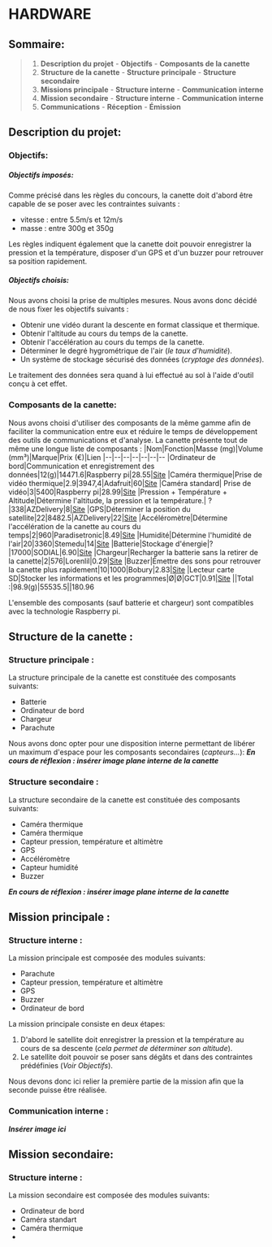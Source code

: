 # HARDWARE
## Sommaire:

> 1. **Description du projet**
	 - **Objectifs**
	 - **Composants de la canette**
> 2. **Structure de la canette**
	 - **Structure principale**
	 - **Structure secondaire**
 >3. **Missions principale**
	 - **Structure interne**
	 - **Communication interne**
 >4. **Mission secondaire**
	 - **Structure interne**
	 - **Communication interne**
 >5. **Communications**
	 - **Réception**
	 - **Émission**

## Description du projet:

### Objectifs:

##### Objectifs imposés:
Comme précisé dans les règles du concours, la canette doit d'abord être capable de se poser avec les contraintes suivants :

 - vitesse : entre 5.5m/s et 12m/s
 - masse  : entre 300g et 350g
 
 Les règles indiquent également que la canette doit pouvoir enregistrer la pression et la température, disposer d'un GPS et d'un buzzer pour retrouver sa position rapidement.  
##### Objectifs choisis:
Nous avons choisi la prise de multiples mesures. Nous avons donc décidé de nous fixer les objectifs suivants :

 - Obtenir une vidéo durant la descente en format classique et thermique.
 - Obtenir l'altitude au cours du temps de la canette.
 - Obtenir l'accélération au cours du temps de la canette.
 - Déterminer le degré hygrométrique de l'air (*le taux d'humidité*).
 - Un système de stockage sécurisé des données (*cryptage des données*).
 
Le traitement des données sera quand à lui effectué au sol à l'aide d'outil conçu à cet effet.

### Composants de la canette:

Nous avons choisi d'utiliser des composants de la même gamme afin de faciliter la communication entre eux et réduire le temps de développement des outils de communications et d'analyse. La canette présente tout de même une longue liste de composants :
|Nom|Fonction|Masse (mg)|Volume (mm³)|Marque|Prix (€)|Lien
|--|--|--|--|--|--|--
|Ordinateur de bord|Communication et enregistrement des données|12(g)|14471.6|Raspberry pi|28.55|[Site](https://www.raspberrypi.org/products/compute-module-4/?variant=raspberry-pi-cm4001000)
|Caméra thermique|Prise de vidéo thermique|2.9|3947,4|Adafruit|60|[Site](https://www.amazon.fr/Adafruit-3538-Module-cam%C3%A9ra-thermique/dp/B07GR9ZS9C)
|Caméra standard| Prise de vidéo|3|5400|Raspberry pi|28.99|[Site](https://www.amazon.fr/LABISTS-Raspberry-Officielle-Compatible-Rasbperry/dp/B07VW6XJZQ/ref=sr_1_6?adgrpid=55659850545&dchild=1&gclid=CjwKCAiAxKv_BRBdEiwAyd40N8Ced9-pS5eyqRI4U76AgIqBW67ATFqevL-83qr4JGpVGo7ETZhUQhoClwwQAvD_BwE&hvadid=275569255832&hvdev=c&hvlocphy=9055110&hvnetw=g&hvqmt=e&hvrand=1048945815819096544&hvtargid=kwd-311202848547&hydadcr=27714_1756367&keywords=cam%C3%A9ra%20raspberry%20pi&qid=1609266141&sr=8-6&tag=googhydr0a8-21)
|Pression + Température + Altitude|Détermine l'altitude, la pression et la température.| ?|338|AZDelivery|8|[Site](https://www.amazon.fr/AZDelivery-%E2%AD%90%E2%AD%90%E2%AD%90%E2%AD%90%E2%AD%90-GY-68-BMP180-barom%C3%A9trique/dp/B07D8S617X/ref=sr_1_11?__mk_fr_FR=%C3%85M%C3%85%C5%BD%C3%95%C3%91&dchild=1&keywords=capteur%2bpression%2bet%2btemp%C3%A9rature%2braspberry%2bpi&qid=1608477494&sr=8-11&th=1)
|GPS|Déterminer la position du satellite|22|8482.5|AZDelivery|22|[Site](https://www.amazon.fr/AZDelivery-NEO-6M-Module-GPS-Parent/dp/B01N38EMBF?th=1)
|Accéléromètre|Détermine l'accélération de la canette au cours du temps|2|960|Paradisetronic|8.49|[Site](https://www.amazon.fr/MPU-6050-Acc%C3%A9l%C3%A9rom%C3%A8tre-Gyroscope-d%C3%A9clatement-Raspberry/dp/B01F11WXN4/ref=sr_1_6?dchild=1&keywords=raspberry%20pi%20accelerometre&qid=1608479678&sr=8-6)
|Humidité|Détermine l'humidité de l'air|20|3360|Stemedu|14|[Site](https://www.amazon.fr/capteur-temp%C3%A9rature-num%C3%A9rique-Arduino-Raspberry/dp/B07L83FFV8/ref=sr_1_6?__mk_fr_FR=%C3%85M%C3%85%C5%BD%C3%95%C3%91&dchild=1&keywords=DHT22&qid=1608480572&sr=8-6)
|Batterie|Stockage d'énergie|?|17000|SODIAL|6.90|[Site](https://www.amazon.fr/SODIAL-Batterie-Rechargeable-Navigation-Enregistreur/dp/B07L6MG9J7)
|Chargeur|Recharger la batterie sans la retirer de la canette|2|576|Lorenlil|0.29|[Site](https://fr.aliexpress.com/item/32802292731.html?src=google&albch=shopping&acnt=248-630-5778&isdl=y&slnk=&plac=&mtctp=&albbt=Gploogle_7_shopping&aff_atform=google&aff_short_key=UneMJZVf&gclsrc=aw.ds&&albagn=888888&&ds_e_adid=477782989824&ds_e_matchtype=&ds_e_device=c&ds_e_network=u&ds_e_product_group_id=800756788306&ds_e_product_id=fr32802292731&ds_e_product_merchant_id=106324435&ds_e_product_country=FR&ds_e_product_language=fr&ds_e_product_channel=online&ds_e_product_store_id=&ds_url_v=2&ds_dest_url=https://fr.aliexpress.com/item/32802292731.html?&albcp=11565796786&albag=115683794594&gclid=CjwKCAiAxKv_BRBdEiwAyd40N1__zmK_2D55InbT1PQuLO-w4S_eCLzZRBNjbDWNUdCDYd9U2vrY-xoCJ9wQAvD_BwE)
|Buzzer|Émettre des sons pour retrouver la canette plus rapidement|10|1000|Bobury|2.83|[Site](https://www.amazon.fr/Bobury-%C3%A9lectronique-magn%C3%A9tique-continu-%C3%A9lectromagn%C3%A9tique/dp/B07F6CZ28F/ref=sr_1_18?__mk_fr_FR=%C3%85M%C3%85%C5%BD%C3%95%C3%91&crid=3417U7ZZ92U2V&dchild=1&keywords=buzzer%2belectronique&qid=1608481875&sprefix=buzzer%2belectr,aps,179&sr=8-18&th=1)
|Lecteur carte SD|Stocker les informations et les programmes|Ø|Ø|GCT|0.91|[Site](https://www.digikey.fr/en/supplier-centers/gct)
||Total :|98.9(g)|55535.5||180.96

L'ensemble des composants (sauf batterie et chargeur) sont compatibles avec la technologie Raspberry pi.

## Structure de la canette :

### Structure principale :

La structure principale de la canette est constituée des composants suivants:

 - Batterie
 - Ordinateur de bord
 - Chargeur
 - Parachute

Nous avons donc opter pour une disposition interne permettant de libérer un maximum d'espace pour les composants secondaires (*capteurs...*):
***En cours de réflexion : insérer image plane interne de la canette***

### Structure secondaire :

La structure secondaire de la canette est constituée des composants suivants:

 - Caméra thermique
 - Caméra thermique
 - Capteur pression, température et altimètre
 - GPS
 - Accéléromètre
 - Capteur humidité
 - Buzzer

***En cours de réflexion : insérer image plane interne de la canette***

## Mission principale :

### Structure interne :

La mission principale est composée des modules suivants:
- Parachute
- Capteur pression, température et altimètre
- GPS
- Buzzer
- Ordinateur de bord

La mission principale consiste en deux étapes:
1. D'abord le satellite doit enregistrer la pression et la température au cours de sa descente (*cela permet de déterminer son altitude*).
2. Le satellite doit pouvoir se poser sans dégâts et dans des contraintes prédéfinies (*Voir Objectifs*).

Nous devons donc ici relier la première partie de la mission afin que la seconde puisse être réalisée.

### Communication interne :

***Insérer image ici***

## Mission secondaire:

### Structure interne :

La mission secondaire est composée des modules suivants:
- Ordinateur de bord
- Caméra standart
- Caméra thermique
- 
